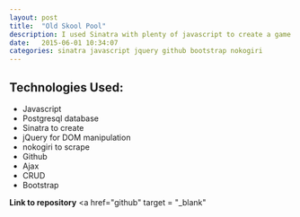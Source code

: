 ```yaml
---
layout: post
title:  "Old Skool Pool"
description: I used Sinatra with plenty of javascript to create a game where users guess the year of the NCAA men's basketball tournament
date:   2015-06-01 10:34:07
categories: sinatra javascript jquery github bootstrap nokogiri
---
```


## Technologies Used:

 - Javascript
 - Postgresql database
 - Sinatra to create
 - jQuery for DOM manipulation
 - nokogiri to scrape
 - Github
 - Ajax
 - CRUD
 - Bootstrap

 **Link to repository**
 <a href="github" target = "_blank"
